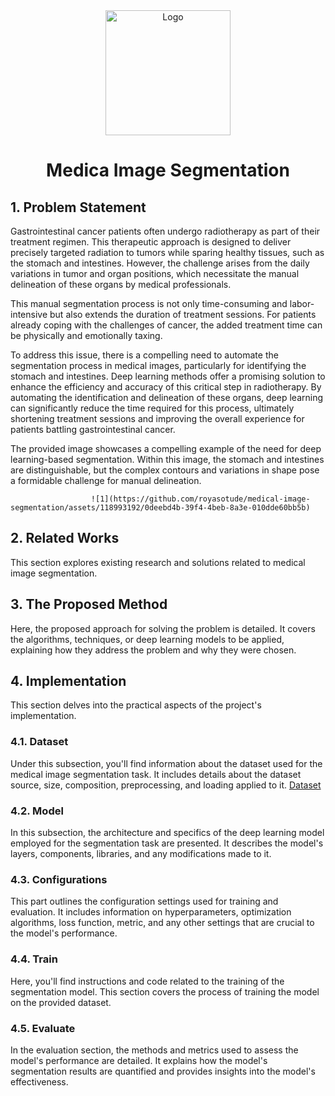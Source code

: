 <div align="center">
  <a href="https://www.kaggle.com/competitions/uw-madison-gi-tract-image-segmentation">
    <img src="cover.png" alt="Logo" width="" height="200">
  </a>

<h1 align="center">Medica Image Segmentation</h1>
</div>

## 1. Problem Statement
Gastrointestinal cancer patients often undergo radiotherapy as part of their treatment regimen. This therapeutic approach is designed to deliver precisely targeted radiation to tumors while sparing healthy tissues, such as the stomach and intestines. However, the challenge arises from the daily variations in tumor and organ positions, which necessitate the manual delineation of these organs by medical professionals.

This manual segmentation process is not only time-consuming and labor-intensive but also extends the duration of treatment sessions. For patients already coping with the challenges of cancer, the added treatment time can be physically and emotionally taxing.

To address this issue, there is a compelling need to automate the segmentation process in medical images, particularly for identifying the stomach and intestines. Deep learning methods offer a promising solution to enhance the efficiency and accuracy of this critical step in radiotherapy. By automating the identification and delineation of these organs, deep learning can significantly reduce the time required for this process, ultimately shortening treatment sessions and improving the overall experience for patients battling gastrointestinal cancer.

The provided image showcases a compelling example of the need for deep learning-based segmentation. Within this image, the stomach and intestines are distinguishable, but the complex contours and variations in shape pose a formidable challenge for manual delineation.

                      ![1](https://github.com/royasotude/medical-image-segmentation/assets/118993192/0deebd4b-39f4-4beb-8a3e-010dde60bb5b)


## 2. Related Works
This section explores existing research and solutions related to medical image segmentation. 

## 3. The Proposed Method
Here, the proposed approach for solving the problem is detailed. It covers the algorithms, techniques, or deep learning models to be applied, explaining how they address the problem and why they were chosen.

## 4. Implementation
This section delves into the practical aspects of the project's implementation.

### 4.1. Dataset
Under this subsection, you'll find information about the dataset used for the medical image segmentation task. It includes details about the dataset source, size, composition, preprocessing, and loading applied to it.
[Dataset](https://drive.google.com/file/d/1-2ggesSU3agSBKpH-9siKyyCYfbo3Ixm/view?usp=sharing)

### 4.2. Model
In this subsection, the architecture and specifics of the deep learning model employed for the segmentation task are presented. It describes the model's layers, components, libraries, and any modifications made to it.

### 4.3. Configurations
This part outlines the configuration settings used for training and evaluation. It includes information on hyperparameters, optimization algorithms, loss function, metric, and any other settings that are crucial to the model's performance.

### 4.4. Train
Here, you'll find instructions and code related to the training of the segmentation model. This section covers the process of training the model on the provided dataset.

### 4.5. Evaluate
In the evaluation section, the methods and metrics used to assess the model's performance are detailed. It explains how the model's segmentation results are quantified and provides insights into the model's effectiveness.

